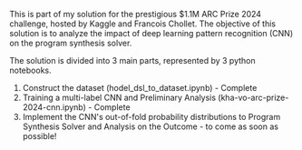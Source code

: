 This is part of my solution for the prestigious $1.1M ARC Prize 2024 challenge, hosted by Kaggle and Francois Chollet.
The objective of this solution is to analyze the impact of deep learning pattern recognition (CNN) on the program synthesis solver.

The solution is divided into 3 main parts, represented by 3 python notebooks.

1. Construct the dataset (hodel_dsl_to_dataset.ipynb) - Complete
2. Training a multi-label CNN and Preliminary Analysis (kha-vo-arc-prize-2024-cnn.ipynb) - Complete
3. Implement the CNN's out-of-fold probability distributions to Program Synthesis Solver and Analysis on the Outcome - to come as soon as possible!
